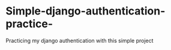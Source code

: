 # Simple-django-authentication-practice-
Practicing my django authentication with this simple project
